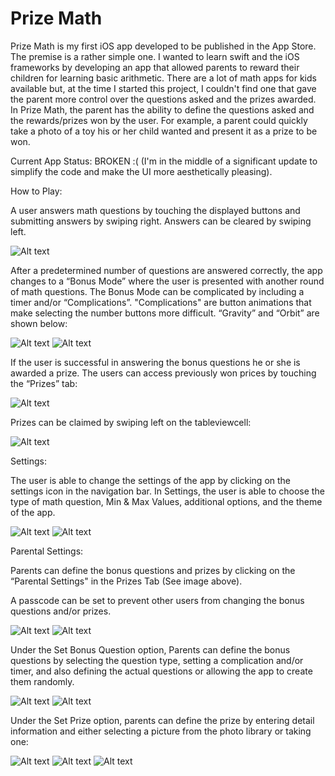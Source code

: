 # Prize Math

Prize Math is my first iOS app developed to be published in the App Store.  The premise is a rather simple one.  I wanted to learn swift and the iOS frameworks by developing an app that allowed parents to reward their children for learning basic arithmetic.  There are a lot of math apps for kids available but, at the time I started this project, I couldn't find one that gave the parent more control over the questions asked and the prizes awarded.  In Prize Math, the parent has the ability to define the questions asked and the rewards/prizes won by the user.  For example, a parent could quickly take a photo of a toy his or her child wanted and present it as a prize to be won.

Current App Status: BROKEN  :(  (I'm in the middle of a significant update to simplify the code and make the UI more aesthetically pleasing).

How to Play:

A user answers math questions by touching the displayed buttons and submitting answers by swiping right.  Answers can be cleared by swiping left. 

![Alt text](/Images/howToPlay.PNG?raw=true "Home")

After a predetermined number of questions are answered correctly, the app changes to a “Bonus Mode” where the user is presented with another round of math questions.  The Bonus Mode can be complicated by including a timer and/or “Complications”.  "Complications" are button animations that make selecting the number buttons more difficult.  “Gravity” and “Orbit” are shown below:

![Alt text](/Images/gravity.PNG?raw=true "Gravity") ![Alt text](/Images/orbit.PNG?raw=true "Gravity")

If the user is successful in answering the bonus questions he or she is awarded a prize. The users can access previously won prices by touching the “Prizes” tab:

![Alt text](/Images/prizeTab.PNG?raw=true "Prizes Tab")

Prizes can be claimed by swiping left on the tableviewcell:

![Alt text](/Images/claimPrize.PNG?raw=true "Claim Prize")

Settings:

The user is able to change the settings of the app by clicking on the settings icon in the navigation bar.  In Settings, the user is able to choose the type of math question, Min & Max Values, additional options, and the theme of the app. 

![Alt text](/Images/settings.PNG?raw=true "Settings") ![Alt text](/Images/settings2.PNG?raw=true "Settings")

Parental Settings:

Parents can define the bonus questions and prizes by clicking on the “Parental Settings" in the Prizes Tab (See image above).

A passcode can be set to prevent other users from changing the bonus questions and/or prizes.

![Alt text](/Images/setPasscode.PNG?raw=true "Passcode") ![Alt text](/Images/confirmPasscode.PNG?raw=true "Passcode") 

Under the Set Bonus Question option, Parents can define the bonus questions by selecting the question type, setting a complication and/or timer, and also defining the actual questions or allowing the app to create them randomly.

![Alt text](/Images/setBonus.PNG?raw=true "Set Bonus") ![Alt text](/Images/setBonus2.PNG?raw=true "Set Bonus") 

Under the Set Prize option, parents can define the prize by entering detail information and either selecting a picture from the photo library or taking one:

![Alt text](/Images/parentalSettings.png?raw=true "Set Prize") ![Alt text](/Images/bonusPicture.PNG?raw=true "Set Prize") ![Alt text](/Images/deletePrize.PNG?raw=true "Set Prize")

